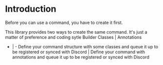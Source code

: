 # Introduction
Before you can use a command, you have to create it first.

This library provides two ways to create the same command. It's just a matter of preference and coding sytle
Builder Classes | Annotations
- | -
Define your command structure with some classes and queue it up to be registered or synced with Discord | Define your command with annotations and queue it up to be registered or synced with Discord